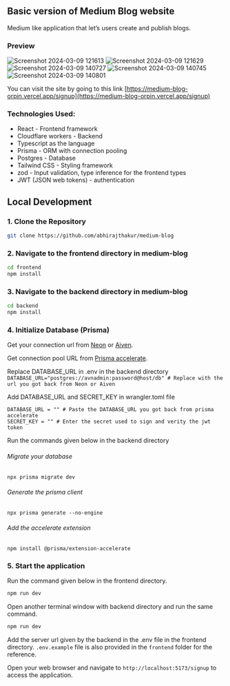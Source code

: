 ## Basic version of Medium Blog website
Medium like application that let’s users create and publish blogs.

### Preview

![Screenshot 2024-03-09 121613](https://github.com/abhirajthakur/medium-blog/assets/72484943/7d9e23b8-fe2f-4b20-b88f-a638c5efec71)
![Screenshot 2024-03-09 121629](https://github.com/abhirajthakur/medium-blog/assets/72484943/c04e13c7-9332-47d6-8767-628727f3255b)
![Screenshot 2024-03-09 140727](https://github.com/abhirajthakur/medium-blog/assets/72484943/5ab6beb5-0392-4201-877a-e8618a0e5aa3)
![Screenshot 2024-03-09 140745](https://github.com/abhirajthakur/medium-blog/assets/72484943/bedae002-1b45-4823-b9b1-2c5da3b2b815)
![Screenshot 2024-03-09 140801](https://github.com/abhirajthakur/medium-blog/assets/72484943/fd5dd286-205b-4a3c-8581-432dae28bb21)

You can visit the site by going to this link [https://medium-blog-orpin.vercel.app/signup](https://medium-blog-orpin.vercel.app/signup)

### Technologies Used:
- React - Frontend framework
- Cloudflare workers - Backend
- Typescript as the language
- Prisma - ORM with connection pooling
- Postgres - Database
- Tailwind CSS - Styling framework
- zod - Input validation, type inference for the frontend types
- JWT (JSON web tokens) - authentication

## Local Development

### 1. Clone the Repository

```bash
git clone https://github.com/abhirajthakur/medium-blog
```

### 2. Navigate to the frontend directory in medium-blog

```bash
cd frontend
npm install
```

### 3. Navigate to the backend directory in medium-blog

```bash
cd backend
npm install
```

### 4. Initialize Database (Prisma)

Get your connection url from [Neon](https://neon.tech/) or [Aiven](https://aiven.io/).  

Get connection pool URL from [Prisma accelerate](https://www.prisma.io/data-platform/accelerate).  

Replace DATABASE_URL in .env in the backend directory
`DATABASE_URL="postgres://avnadmin:password@host/db" # Replace with the url you got back from Neon or Aiven`

Add DATABASE_URL and SECRET_KEY in wrangler.toml file
```
DATABASE_URL = "" # Paste the DATABASE_URL you got back from prisma accelerate
SECRET_KEY = "" # Enter the secret used to sign and verity the jwt token
```

Run the commands given below in the backend directory
###### Migrate your database
`npx prisma migrate dev`

###### Generate the prisma client
`npx prisma generate --no-engine`

###### Add the accelerate extension 
`npm install @prisma/extension-accelerate`

### 5. Start the application

Run the command given below in the frontend directory.

```bash
npm run dev
```

Open another terminal window with backend directory and run the same command.

```bash
npm run dev
```

Add the server url given by the backend in the .env file in the frontend directory.
`.env.example` file is also provided in the `frontend` folder for the reference.  

Open your web browser and navigate to `http://localhost:5173/signup` to access the application.
